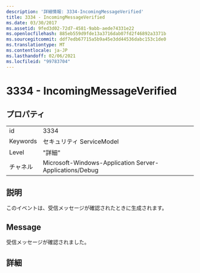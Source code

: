 ```yaml
---
description: '詳細情報: 3334-IncomingMessageVerified'
title: 3334 - IncomingMessageVerified
ms.date: 03/30/2017
ms.assetid: 9fed3d02-72d7-4581-9abb-aede74331e22
ms.openlocfilehash: 885eb559d9fde13a3716dab07fd2f46892a3371b
ms.sourcegitcommit: ddf7edb67715a5b9a45e3dd44536dabc153c1de0
ms.translationtype: MT
ms.contentlocale: ja-JP
ms.lasthandoff: 02/06/2021
ms.locfileid: "99783704"
---
```

# <a name="3334---incomingmessageverified"></a>3334 - IncomingMessageVerified

## <a name="properties"></a>プロパティ  
  
|||  
|-|-|  
|id|3334|  
|Keywords|セキュリティ ServiceModel|  
|Level|"詳細"|  
|チャネル|Microsoft-Windows-Application Server-Applications/Debug|  
  
## <a name="description"></a>説明  

 このイベントは、受信メッセージが確認されたときに生成されます。  
  
## <a name="message"></a>Message  

 受信メッセージが確認されました。  
  
## <a name="details"></a>詳細
